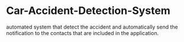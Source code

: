 # Car-Accident-Detection-System
automated system that detect the accident and automatically send the notification to the contacts that are included in the application.
